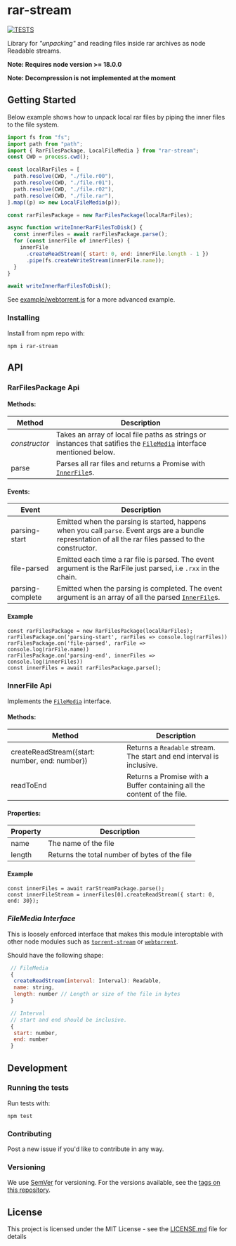 # rar-stream

[![TESTS](https://github.com/1313/rar-stream/actions/workflows/test.yml/badge.svg)](https://github.com/1313/rar-stream/actions/workflows/test.yml)

Library for _"unpacking"_ and reading files inside rar archives as node Readable streams.

**Note: Requires node version >= 18.0.0**

**Note: Decompression is not implemented at the moment**

## Getting Started

Below example shows how to unpack local rar files by piping the inner files to the file system.

```javascript
import fs from "fs";
import path from "path";
import { RarFilesPackage, LocalFileMedia } from "rar-stream";
const CWD = process.cwd();

const localRarFiles = [
  path.resolve(CWD, "./file.r00"),
  path.resolve(CWD, "./file.r01"),
  path.resolve(CWD, "./file.r02"),
  path.resolve(CWD, "./file.rar"),
].map((p) => new LocalFileMedia(p));

const rarFilesPackage = new RarFilesPackage(localRarFiles);

async function writeInnerRarFilesToDisk() {
  const innerFiles = await rarFilesPackage.parse();
  for (const innerFile of innerFiles) {
    innerFile
      .createReadStream({ start: 0, end: innerFile.length - 1 })
      .pipe(fs.createWriteStream(innerFile.name));
  }
}

await writeInnerRarFilesToDisk();
```

See [example/webtorrent.js](example/webtorrent.js) for a more advanced example.

### Installing

Install from npm repo with:

```
npm i rar-stream
```

## API

### RarFilesPackage Api

#### Methods:

| Method        | Description                                                                                                                                 |
| ------------- | ------------------------------------------------------------------------------------------------------------------------------------------- |
| _constructor_ | Takes an array of local file paths as strings or instances that satifies the [`FileMedia`](#filemedia-interface) interface mentioned below. |
| parse         | Parses all rar files and returns a Promise with [`InnerFile`](#innerfile-api)s.                                                             |

#### Events:

| Event            | Description                                                                                                                                               |
| ---------------- | --------------------------------------------------------------------------------------------------------------------------------------------------------- |
| parsing-start    | Emitted when the parsing is started, happens when you call `parse`. Event args are a bundle represntation of all the rar files passed to the constructor. |
| file-parsed      | Emitted each time a rar file is parsed. The event argument is the RarFile just parsed, i.e `.rxx` in the chain.                                           |
| parsing-complete | Emitted when the parsing is completed. The event argument is an array of all the parsed [`InnerFile`](#innerfile-api)s.                                   |

#### Example

```
const rarFilesPackage = new RarFilesPackage(localRarFiles);
rarFilesPackage.on('parsing-start', rarFiles => console.log(rarFiles))
rarFilesPackage.on('file-parsed', rarFile => console.log(rarFile.name))
rarFilesPackage.on('parsing-end', innerFiles => console.log(innerFiles))
const innerFiles = await rarFilesPackage.parse();
```

### InnerFile Api

Implements the [`FileMedia`](#filemedia-interface) interface.

#### Methods:

| Method                                         | Description                                                             |
| ---------------------------------------------- | ----------------------------------------------------------------------- |
| createReadStream({start: number, end: number}) | Returns a `Readable` stream. The start and end interval is inclusive.   |
| readToEnd                                      | Returns a Promise with a Buffer containing all the content of the file. |

#### Properties:

| Property | Description                                   |
| -------- | --------------------------------------------- |
| name     | The name of the file                          |
| length   | Returns the total number of bytes of the file |

#### Example

```
const innerFiles = await rarStreamPackage.parse();
const innerFileStream = innerFiles[0].createReadStream({ start: 0, end: 30});
```

### _FileMedia Interface_

This is loosely enforced interface that makes this module interoptable with other node modules such as [`torrent-stream`](https://www.npmjs.com/package/torrent-stream) or [`webtorrent`](https://www.npmjs.com/package/webtorrent).

Should have the following shape:

```javascript
 // FileMedia
 {
  createReadStream(interval: Interval): Readable,
  name: string,
  length: number // Length or size of the file in bytes
 }

 // Interval
 // start and end should be inclusive.
 {
  start: number,
  end: number
 }
```

## Development

### Running the tests

Run tests with:

```
npm test
```

### Contributing

Post a new issue if you'd like to contribute in any way.

### Versioning

We use [SemVer](http://semver.org/) for versioning. For the versions available, see the [tags on this repository](https://github.com/1313/rar-stream/tags).

## License

This project is licensed under the MIT License - see the [LICENSE.md](LICENSE.md) file for details
